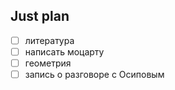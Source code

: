 ## Just plan
- [ ] литература 
- [ ] написать моцарту 
- [ ] геометрия 
- [ ] запись о разговоре с Осиповым
